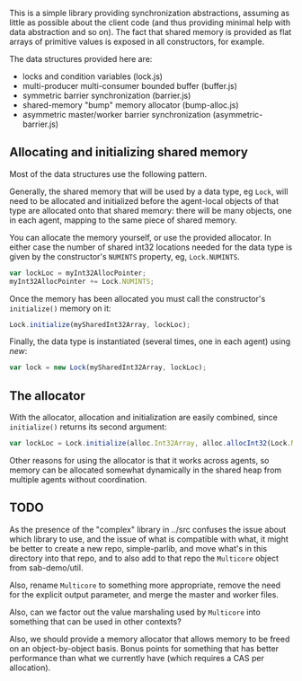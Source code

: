 This is a simple library providing synchronization abstractions,
assuming as little as possible about the client code (and thus
providing minimal help with data abstraction and so on).  The fact
that shared memory is provided as flat arrays of primitive values is
exposed in all constructors, for example.

The data structures provided here are:

* locks and condition variables (lock.js)
* multi-producer multi-consumer bounded buffer (buffer.js)
* symmetric barrier synchronization (barrier.js)
* shared-memory "bump" memory allocator (bump-alloc.js)
* asymmetric master/worker barrier synchronization (asymmetric-barrier.js)

## Allocating and initializing shared memory

Most of the data structures use the following pattern.

Generally, the shared memory that will be used by a data type, eg
`Lock`, will need to be allocated and initialized before the
agent-local objects of that type are allocated onto that shared
memory: there will be many objects, one in each agent, mapping to the
same piece of shared memory.

You can allocate the memory yourself, or use the provided allocator.
In either case the number of shared int32 locations needed for the
data type is given by the constructor's `NUMINTS` property, eg,
`Lock.NUMINTS`.

```js
var lockLoc = myInt32AllocPointer;
myInt32AllocPointer += Lock.NUMINTS;
```

Once the memory has been allocated you must call the constructor's
`initialize()` memory on it:

```js
Lock.initialize(mySharedInt32Array, lockLoc);
```

Finally, the data type is instantiated (several times, one in each
agent) using *new*:

```js
var lock = new Lock(mySharedInt32Array, lockLoc);
```

## The allocator

With the allocator, allocation and initialization are easily combined,
since `initialize()` returns its second argument:

```js
var lockLoc = Lock.initialize(alloc.Int32Array, alloc.allocInt32(Lock.NUMINTS)));
```

Other reasons for using the allocator is that it works across agents,
so memory can be allocated somewhat dynamically in the shared heap
from multiple agents without coordination.

## TODO

As the presence of the "complex" library in ../src confuses the issue
about which library to use, and the issue of what is compatible with
what, it might be better to create a new repo, simple-parlib, and move
what's in this directory into that repo, and to also add to that repo
the `Multicore` object from sab-demo/util.

Also, rename `Multicore` to something more appropriate, remove the
need for the explicit output parameter, and merge the master and worker
files.

Also, can we factor out the value marshaling used by `Multicore` into
something that can be used in other contexts?

Also, we should provide a memory allocator that allows memory to be
freed on an object-by-object basis.  Bonus points for something that
has better performance than what we currently have (which requires a
CAS per allocation).
